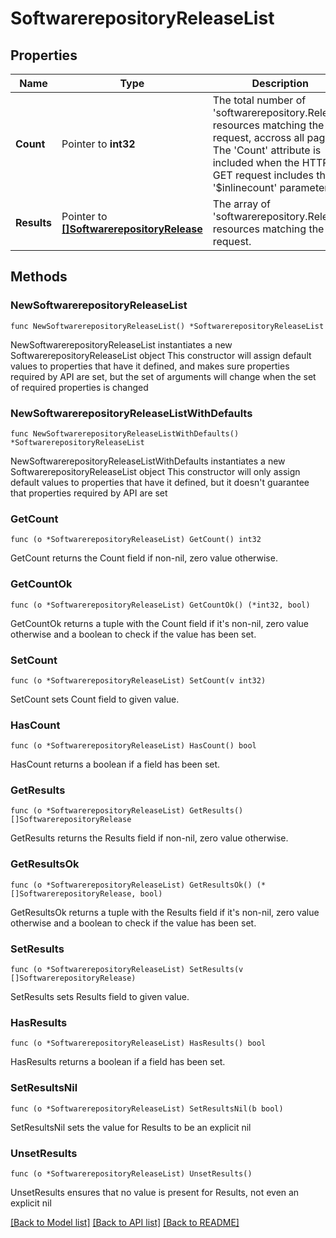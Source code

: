 # SoftwarerepositoryReleaseList

## Properties

Name | Type | Description | Notes
------------ | ------------- | ------------- | -------------
**Count** | Pointer to **int32** | The total number of &#39;softwarerepository.Release&#39; resources matching the request, accross all pages. The &#39;Count&#39; attribute is included when the HTTP GET request includes the &#39;$inlinecount&#39; parameter. | [optional] 
**Results** | Pointer to [**[]SoftwarerepositoryRelease**](softwarerepository.Release.md) | The array of &#39;softwarerepository.Release&#39; resources matching the request. | [optional] 

## Methods

### NewSoftwarerepositoryReleaseList

`func NewSoftwarerepositoryReleaseList() *SoftwarerepositoryReleaseList`

NewSoftwarerepositoryReleaseList instantiates a new SoftwarerepositoryReleaseList object
This constructor will assign default values to properties that have it defined,
and makes sure properties required by API are set, but the set of arguments
will change when the set of required properties is changed

### NewSoftwarerepositoryReleaseListWithDefaults

`func NewSoftwarerepositoryReleaseListWithDefaults() *SoftwarerepositoryReleaseList`

NewSoftwarerepositoryReleaseListWithDefaults instantiates a new SoftwarerepositoryReleaseList object
This constructor will only assign default values to properties that have it defined,
but it doesn't guarantee that properties required by API are set

### GetCount

`func (o *SoftwarerepositoryReleaseList) GetCount() int32`

GetCount returns the Count field if non-nil, zero value otherwise.

### GetCountOk

`func (o *SoftwarerepositoryReleaseList) GetCountOk() (*int32, bool)`

GetCountOk returns a tuple with the Count field if it's non-nil, zero value otherwise
and a boolean to check if the value has been set.

### SetCount

`func (o *SoftwarerepositoryReleaseList) SetCount(v int32)`

SetCount sets Count field to given value.

### HasCount

`func (o *SoftwarerepositoryReleaseList) HasCount() bool`

HasCount returns a boolean if a field has been set.

### GetResults

`func (o *SoftwarerepositoryReleaseList) GetResults() []SoftwarerepositoryRelease`

GetResults returns the Results field if non-nil, zero value otherwise.

### GetResultsOk

`func (o *SoftwarerepositoryReleaseList) GetResultsOk() (*[]SoftwarerepositoryRelease, bool)`

GetResultsOk returns a tuple with the Results field if it's non-nil, zero value otherwise
and a boolean to check if the value has been set.

### SetResults

`func (o *SoftwarerepositoryReleaseList) SetResults(v []SoftwarerepositoryRelease)`

SetResults sets Results field to given value.

### HasResults

`func (o *SoftwarerepositoryReleaseList) HasResults() bool`

HasResults returns a boolean if a field has been set.

### SetResultsNil

`func (o *SoftwarerepositoryReleaseList) SetResultsNil(b bool)`

 SetResultsNil sets the value for Results to be an explicit nil

### UnsetResults
`func (o *SoftwarerepositoryReleaseList) UnsetResults()`

UnsetResults ensures that no value is present for Results, not even an explicit nil

[[Back to Model list]](../README.md#documentation-for-models) [[Back to API list]](../README.md#documentation-for-api-endpoints) [[Back to README]](../README.md)



